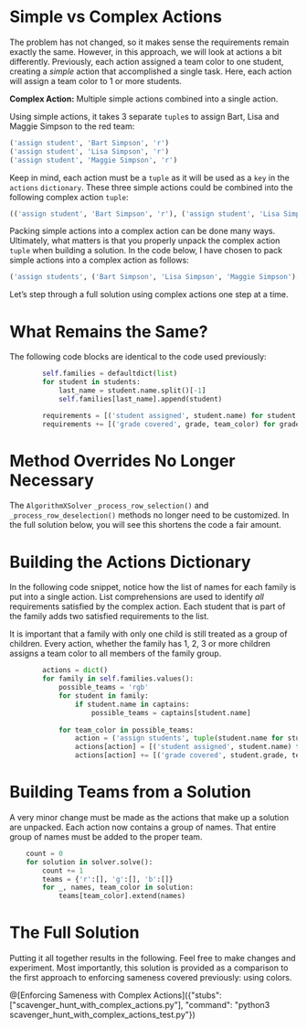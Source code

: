 # Simple vs Complex Actions

The problem has not changed, so it makes sense the requirements remain exactly the same. However, in this approach, we will look at actions a bit differently. Previously, each action assigned a team color to one student, creating a _simple_ action that accomplished a single task. Here, each action will assign a team color to 1 or more students.

__Complex Action:__ Multiple simple actions combined into a single action.

Using simple actions, it takes 3 separate `tuple`s to assign Bart, Lisa and Maggie Simpson to the red team:

```python
('assign student', 'Bart Simpson', 'r')
('assign student', 'Lisa Simpson', 'r')
('assign student', 'Maggie Simpson', 'r')
```

Keep in mind, each action must be a `tuple` as it will be used as a `key` in the `actions` `dictionary`. These three simple actions could be combined into the following complex action `tuple`:

```python
(('assign student', 'Bart Simpson', 'r'), ('assign student', 'Lisa Simpson', 'r'), ('assign student', 'Maggie Simpson', 'r'))
```

Packing simple actions into a complex action can be done many ways. Ultimately, what matters is that you properly unpack the complex action `tuple` when building a solution. In the code below, I have chosen to pack simple actions into a complex action as follows:

```python
('assign students', ('Bart Simpson', 'Lisa Simpson', 'Maggie Simpson'), 'r')
```

Let’s step through a full solution using complex actions one step at a time.

# What Remains the Same?

The following code blocks are identical to the code used previously:

```python
        self.families = defaultdict(list)
        for student in students:
            last_name = student.name.split()[-1]
            self.families[last_name].append(student)
```

```python
        requirements = [('student assigned', student.name) for student in students]
        requirements += [('grade covered', grade, team_color) for grade in range(1, 7) for team_color in 'rgb']
```

# Method Overrides No Longer Necessary

The `AlgorithmXSolver` `_process_row_selection()` and `_process_row_deselection()` methods no longer need to be customized. In the full solution below, you will see this shortens the code a fair amount.

# Building the Actions Dictionary

In the following code snippet, notice how the list of names for each family is put into a single action. List comprehensions are used to identify _all_ requirements satisfied by the complex action.  Each student that is part of the family adds two satisfied requirements to the list.

It is important that a family with only one child is still treated as a group of children. Every action, whether the family has 1, 2, 3 or more children assigns a team color to all members of the family group.

```python
        actions = dict()
        for family in self.families.values():
            possible_teams = 'rgb'
            for student in family:
                if student.name in captains:
                    possible_teams = captains[student.name]
                    
            for team_color in possible_teams:
                action = ('assign students', tuple(student.name for student in family), team_color)
                actions[action] = [('student assigned', student.name) for student in family]
                actions[action] += [('grade covered', student.grade, team_color) for student in family]
```

# Building Teams from a Solution

A very minor change must be made as the actions that make up a solution are unpacked. Each action now contains a group of names. That entire group of names must be added to the proper team.

```python
    count = 0
    for solution in solver.solve():
        count += 1
        teams = {'r':[], 'g':[], 'b':[]}
        for _, names, team_color in solution:
            teams[team_color].extend(names)
```

# The Full Solution

Putting it all together results in the following. Feel free to make changes and experiment. Most importantly, this solution is provided as a comparison to the first approach to enforcing sameness covered previously: using colors.

@[Enforcing Sameness with Complex Actions]({"stubs": ["scavenger_hunt_with_complex_actions.py"], "command": "python3 scavenger_hunt_with_complex_actions_test.py"})
